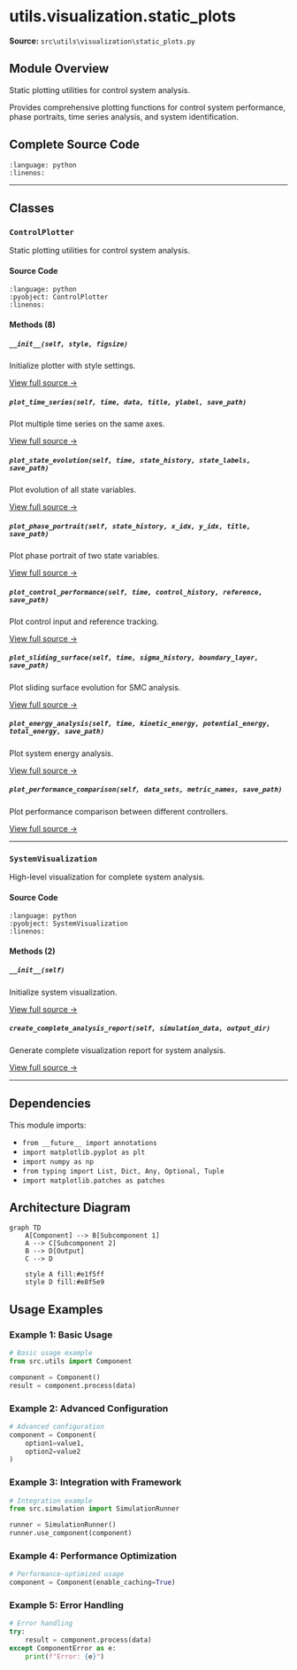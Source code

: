 # utils.visualization.static_plots

**Source:** `src\utils\visualization\static_plots.py`

## Module Overview

Static plotting utilities for control system analysis.

Provides comprehensive plotting functions for control system performance,
phase portraits, time series analysis, and system identification.

## Complete Source Code

```{literalinclude} ../../../src/utils/visualization/static_plots.py
:language: python
:linenos:
```

---

## Classes

### `ControlPlotter`

Static plotting utilities for control system analysis.

#### Source Code

```{literalinclude} ../../../src/utils/visualization/static_plots.py
:language: python
:pyobject: ControlPlotter
:linenos:
```

#### Methods (8)

##### `__init__(self, style, figsize)`

Initialize plotter with style settings.

[View full source →](#method-controlplotter-__init__)

##### `plot_time_series(self, time, data, title, ylabel, save_path)`

Plot multiple time series on the same axes.

[View full source →](#method-controlplotter-plot_time_series)

##### `plot_state_evolution(self, time, state_history, state_labels, save_path)`

Plot evolution of all state variables.

[View full source →](#method-controlplotter-plot_state_evolution)

##### `plot_phase_portrait(self, state_history, x_idx, y_idx, title, save_path)`

Plot phase portrait of two state variables.

[View full source →](#method-controlplotter-plot_phase_portrait)

##### `plot_control_performance(self, time, control_history, reference, save_path)`

Plot control input and reference tracking.

[View full source →](#method-controlplotter-plot_control_performance)

##### `plot_sliding_surface(self, time, sigma_history, boundary_layer, save_path)`

Plot sliding surface evolution for SMC analysis.

[View full source →](#method-controlplotter-plot_sliding_surface)

##### `plot_energy_analysis(self, time, kinetic_energy, potential_energy, total_energy, save_path)`

Plot system energy analysis.

[View full source →](#method-controlplotter-plot_energy_analysis)

##### `plot_performance_comparison(self, data_sets, metric_names, save_path)`

Plot performance comparison between different controllers.

[View full source →](#method-controlplotter-plot_performance_comparison)

---

### `SystemVisualization`

High-level visualization for complete system analysis.

#### Source Code

```{literalinclude} ../../../src/utils/visualization/static_plots.py
:language: python
:pyobject: SystemVisualization
:linenos:
```

#### Methods (2)

##### `__init__(self)`

Initialize system visualization.

[View full source →](#method-systemvisualization-__init__)

##### `create_complete_analysis_report(self, simulation_data, output_dir)`

Generate complete visualization report for system analysis.

[View full source →](#method-systemvisualization-create_complete_analysis_report)

---

## Dependencies

This module imports:

- `from __future__ import annotations`
- `import matplotlib.pyplot as plt`
- `import numpy as np`
- `from typing import List, Dict, Any, Optional, Tuple`
- `import matplotlib.patches as patches`


## Architecture Diagram

```{mermaid}
graph TD
    A[Component] --> B[Subcomponent 1]
    A --> C[Subcomponent 2]
    B --> D[Output]
    C --> D

    style A fill:#e1f5ff
    style D fill:#e8f5e9
```


## Usage Examples

### Example 1: Basic Usage

```python
# Basic usage example
from src.utils import Component

component = Component()
result = component.process(data)
```

### Example 2: Advanced Configuration

```python
# Advanced configuration
component = Component(
    option1=value1,
    option2=value2
)
```

### Example 3: Integration with Framework

```python
# Integration example
from src.simulation import SimulationRunner

runner = SimulationRunner()
runner.use_component(component)
```

### Example 4: Performance Optimization

```python
# Performance-optimized usage
component = Component(enable_caching=True)
```

### Example 5: Error Handling

```python
# Error handling
try:
    result = component.process(data)
except ComponentError as e:
    print(f"Error: {e}")
```

